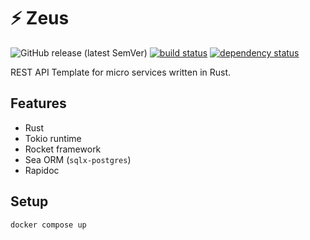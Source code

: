 # ⚡ Zeus

![GitHub release (latest SemVer)](https://img.shields.io/github/v/release/bourdeau/zeus) [![build status](https://github.com/bourdeau/zeus/actions/workflows/build.yml/badge.svg)](https://github.com/bourdeau/zeus/actions) [![dependency status](https://deps.rs/repo/github/bourdeau/zeus/status.svg)](https://deps.rs/repo/github/bourdeau/zeus)

REST API Template for micro services written in Rust.

## Features

- Rust
- Tokio runtime
- Rocket framework
- Sea ORM (`sqlx-postgres`)
- Rapidoc

## Setup

```bash
docker compose up
```
